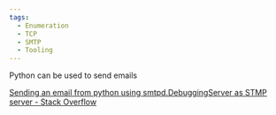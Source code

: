 ```yaml
---
tags:
  - Enumeration
  - TCP
  - SMTP
  - Tooling
---
```

Python can be used to send emails

[Sending an email from python using smtpd.DebuggingServer as STMP server - Stack Overflow](https://stackoverflow.com/questions/21435017/sending-an-email-from-python-using-smtpd-debuggingserver-as-stmp-server)
